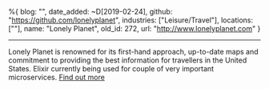 %{
  blog: "",
  date_added: ~D[2019-02-24],
  github: "https://github.com/lonelyplanet",
  industries: ["Leisure/Travel"],
  locations: [""],
  name: "Lonely Planet",
  old_id: 272,
  url: "http://www.lonelyplanet.com"
}

---

Lonely Planet is renowned for its first-hand approach, up-to-date maps and commitment to providing the best information for travellers in the United States. Elixir currently being used for couple of very important microservices. [Find out more](https://medium.com/@derrickburns/building-a-modern-scalable-backend-modernizing-monolithic-applications-15fc3b8101fa#.ki1sfqqyg)
